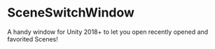 # SceneSwitchWindow
A handy window for Unity 2018+ to let you open recently opened and favorited Scenes!
